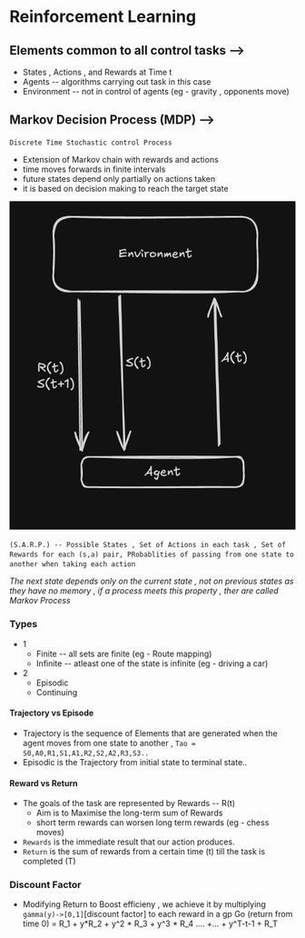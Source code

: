 # Reinforcement Learning

## Elements common to all control tasks -->

- States , Actions , and Rewards at Time t
- Agents -- algorithms carrying out task in this case
- Environment -- not in control of agents (eg - gravity , opponents move)

## Markov Decision Process (MDP) -->

`Discrete Time Stochastic control Process`

- Extension of Markov chain with rewards and actions
- time moves forwards in finite intervals
- future states depend only partially on actions taken
- it is based on decision making to reach the target state

![alt text](image.png)

`(S.A.R.P.) -- Possible States , Set of Actions in each task , Set of Rewards for each (s,a) pair, PRobablities of passing from one state to another when taking each action`

_The next state depends only on the current state , not on previous states as they have no memory , if a process meets this property , ther are called Markov Process_

### Types

- 1
  - Finite -- all sets are finite (eg - Route mapping)
  - Infinite -- atleast one of the state is infinite (eg - driving a car)
- 2
  - Episodic
  - Continuing

#### Trajectory vs Episode

- Trajectory is the sequence of Elements that are generated when the agent moves from one state to another ,
  `Tao = S0,A0,R1,S1,A1,R2,S2,A2,R3,S3..`
- Episodic is the Trajectory from initial state to terminal state..

#### Reward vs Return

- The goals of the task are represented by Rewards -- R(t)
  - Aim is to Maximise the long-term sum of Rewards
  - short term rewards can worsen long term rewards (eg - chess moves)
- `Rewards` is the immediate result that our action produces.
- `Return` is the sum of rewards from a certain time (t) till the task is completed (T)

### Discount Factor

- Modifying Return to Boost efficieny , we achieve it by multiplying `gamma(y)->[0,1]`[discount factor] to each reward in a gp
  Go (return from time 0) = R_1 + y*R_2 + y^2 * R_3 + y^3 \* R_4 .... +... + y^T-t-1 + R_T
